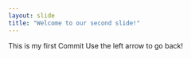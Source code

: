 ```yaml
---
layout: slide
title: "Welcome to our second slide!"
---
```

This is my first Commit
Use the left arrow to go back!
